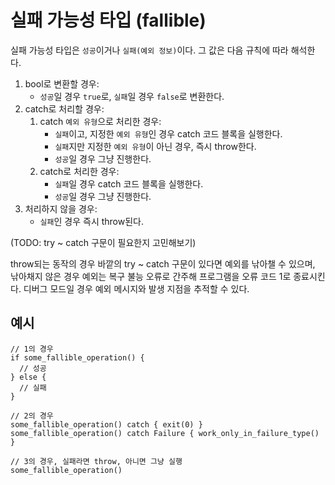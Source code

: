 # 실패 가능성 타입 (fallible)

실패 가능성 타입은 `성공`이거나 `실패(예외 정보)`이다. 그 값은 다음 규칙에 따라 해석한다.

1. bool로 변환할 경우:
    - `성공`일 경우 `true`로, `실패`일 경우 `false`로 변환한다.
2. catch로 처리할 경우:
    1. catch `예외 유형`으로 처리한 경우:
        - `실패`이고, 지정한 `예외 유형`인 경우 catch 코드 블록을 실행한다.
        - `실패`지만 지정한 `예외 유형`이 아닌 경우, 즉시 throw한다.
        - `성공`일 경우 그냥 진행한다.
    2. catch로 처리한 경우:
        - `실패`일 경우 catch 코드 블록을 실행한다.
        - `성공`일 경우 그냥 진행한다.
3. 처리하지 않을 경우:
    - `실패`인 경우 즉시 throw된다.

(TODO: try ~ catch 구문이 필요한지 고민해보기)

throw되는 동작의 경우 바깥의 try ~ catch 구문이 있다면 예외를 낚아챌 수 있으며,
낚아채지 않은 경우 예외는 복구 불능 오류로 간주해 프로그램을 오류 코드 1로 종료시킨다.
디버그 모드일 경우 예외 메시지와 발생 지점을 추적할 수 있다.

## 예시

```
// 1의 경우
if some_fallible_operation() {
  // 성공
} else {
  // 실패
}

// 2의 경우
some_fallible_operation() catch { exit(0) }
some_fallible_operation() catch Failure { work_only_in_failure_type() }

// 3의 경우, 실패라면 throw, 아니면 그냥 실행
some_fallible_operation()
```
